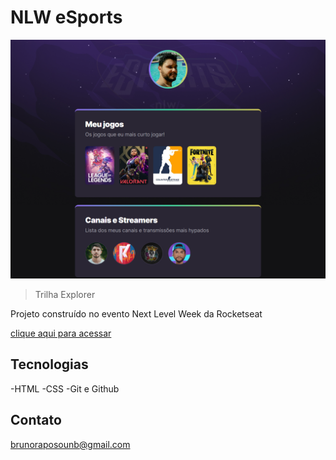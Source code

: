 # NLW eSports

![preview](./.github/preview.png)

>Trilha Explorer

Projeto construído no evento Next Level Week da Rocketseat

[clique aqui para acessar](https://brunoraposoo.github.io/nlw-esports-explorer/)

## Tecnologias 

-HTML
-CSS
-Git e Github

## Contato

brunoraposounb@gmail.com

